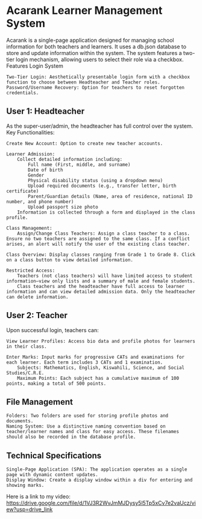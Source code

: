 # Acarank Learner Management System


Acarank is a single-page application designed for managing school information for both teachers and learners. It uses a db.json database to store and update information within the system. The system features a two-tier login mechanism, allowing users to select their role via a checkbox.
Features
Login System

    Two-Tier Login: Aesthetically presentable login form with a checkbox function to choose between Headteacher and Teacher roles.
    Password/Username Recovery: Option for teachers to reset forgotten credentials.

## User 1: Headteacher

As the super-user/admin, the headteacher has full control over the system.
Key Functionalities:

    Create New Account: Option to create new teacher accounts.

    Learner Admission:
        Collect detailed information including:
            Full name (First, middle, and surname)
            Date of birth
            Gender
            Physical disability status (using a dropdown menu)
            Upload required documents (e.g., transfer letter, birth certificate)
            Parent/Guardian details (Name, area of residence, national ID number, and phone number)
            Upload passport size photo
        Information is collected through a form and displayed in the class profile.

    Class Management:
        Assign/Change Class Teachers: Assign a class teacher to a class. Ensure no two teachers are assigned to the same class. If a conflict arises, an alert will notify the user of the existing class teacher.

    Class Overview: Display classes ranging from Grade 1 to Grade 8. Click on a class button to view detailed information.

    Restricted Access:
        Teachers (not class teachers) will have limited access to student information—view only lists and a summary of male and female students.
        Class teachers and the headteacher have full access to learner information and can view detailed admission data. Only the headteacher can delete information.

## User 2: Teacher

Upon successful login, teachers can:

    View Learner Profiles: Access bio data and profile photos for learners in their class.

    Enter Marks: Input marks for progressive CATs and examinations for each learner. Each term includes 3 CATs and 1 examination.
        Subjects: Mathematics, English, Kiswahili, Science, and Social Studies/C.R.E.
        Maximum Points: Each subject has a cumulative maximum of 100 points, making a total of 500 points.

## File Management

    Folders: Two folders are used for storing profile photos and documents.
    Naming System: Use a distinctive naming convention based on teacher/learner names and class for easy access. These filenames should also be recorded in the database profile.

## Technical Specifications

    Single-Page Application (SPA): The application operates as a single page with dynamic content updates.
    Display Window: Create a display window within a div for entering and showing marks.


Here is a link to my video:  https://drive.google.com/file/d/1VJ3R2WvJmMJDysy5l5Tp5xCv7e2vaUcz/view?usp=drive_link
